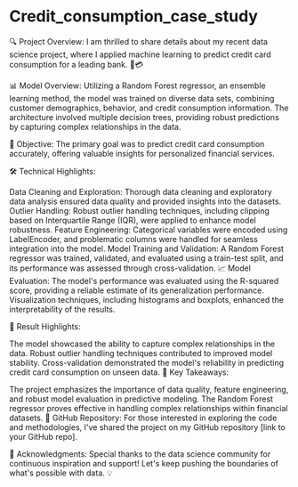# Credit_consumption_case_study
🔍 Project Overview:
I am thrilled to share details about my recent data science project, where I applied machine learning to predict credit card consumption for a leading bank. 🏦💳

📊 Model Overview:
Utilizing a Random Forest regressor, an ensemble learning method, the model was trained on diverse data sets, combining customer demographics, behavior, and credit consumption information. The architecture involved multiple decision trees, providing robust predictions by capturing complex relationships in the data.

🎯 Objective:
The primary goal was to predict credit card consumption accurately, offering valuable insights for personalized financial services.

🛠️ Technical Highlights:

Data Cleaning and Exploration: Thorough data cleaning and exploratory data analysis ensured data quality and provided insights into the datasets.
Outlier Handling: Robust outlier handling techniques, including clipping based on Interquartile Range (IQR), were applied to enhance model robustness.
Feature Engineering: Categorical variables were encoded using LabelEncoder, and problematic columns were handled for seamless integration into the model.
Model Training and Validation: A Random Forest regressor was trained, validated, and evaluated using a train-test split, and its performance was assessed through cross-validation.
📈 Model Evaluation:
The model's performance was evaluated using the R-squared score, providing a reliable estimate of its generalization performance. Visualization techniques, including histograms and boxplots, enhanced the interpretability of the results.

🔗 Result Highlights:

The model showcased the ability to capture complex relationships in the data.
Robust outlier handling techniques contributed to improved model stability.
Cross-validation demonstrated the model's reliability in predicting credit card consumption on unseen data.
🚀 Key Takeaways:

The project emphasizes the importance of data quality, feature engineering, and robust model evaluation in predictive modeling.
The Random Forest regressor proves effective in handling complex relationships within financial datasets.
🔗 GitHub Repository:
For those interested in exploring the code and methodologies, I've shared the project on my GitHub repository [link to your GitHub repo].

🙏 Acknowledgments:
Special thanks to the data science community for continuous inspiration and support! Let's keep pushing the boundaries of what's possible with data. 💡
